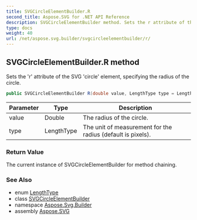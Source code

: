 ```yaml
---
title: SVGCircleElementBuilder.R
second_title: Aspose.SVG for .NET API Reference
description: SVGCircleElementBuilder method. Sets the r attribute of the SVG circle element specifying the radius of the circle
type: docs
weight: 40
url: /net/aspose.svg.builder/svgcircleelementbuilder/r/
---
```

## SVGCircleElementBuilder.R method

Sets the 'r' attribute of the SVG 'circle' element, specifying the radius of the circle.

```csharp
public SVGCircleElementBuilder R(double value, LengthType type = LengthType.Px)
```

| Parameter | Type | Description |
| --- | --- | --- |
| value | Double | The radius of the circle. |
| type | LengthType | The unit of measurement for the radius (default is pixels). |

### Return Value

The current instance of SVGCircleElementBuilder for method chaining.

### See Also

* enum [LengthType](../../lengthtype/)
* class [SVGCircleElementBuilder](../)
* namespace [Aspose.Svg.Builder](../../../aspose.svg.builder/)
* assembly [Aspose.SVG](../../../)
